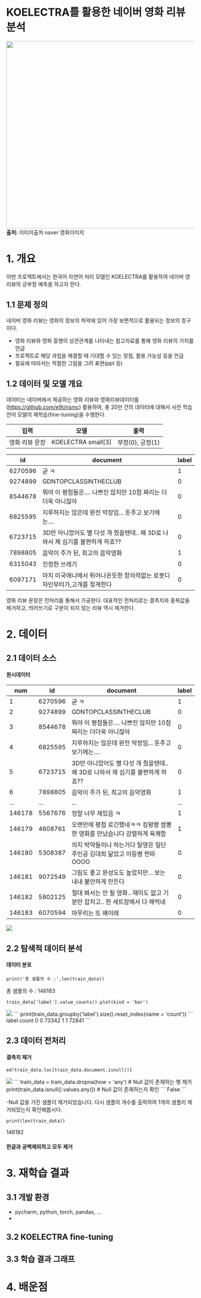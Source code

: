 # KOELECTRA를 활용한 네이버 영화 리뷰 분석
<img src = https://github.com/dlwjddn7922/tensorflow/assets/79899654/b95adf43-793e-4549-8c43-01bf5ed5428f width="2000" height="500">**출처:** 이미지출처 naver 영화이미지

# 1. 개요
이번 프로젝트에서는 한국어 자연어 처리 모델인 KOELECTRA를 활용하여 네이버 영 리뷰의 긍부정 예측을 하고자 한다.

## 1.1 문제 정의
네이버 영화 리뷰는 영화의 정보의 파악에 있어 가장 보편적으로 활용되는 정보의 창구이다.
 - 영화 리뷰와 영화 흥행의 상관관계를 나타내는 참고자료를 통해 영화 리뷰의 가치를 언급
 - 프로젝트로 해당 과업을 해결할 때 기대할 수 있는 장점, 활용 가능성 등을 언급
 - 필요에 따라서는 적절한 그림을 그려 표현(ppt 등)


## 1.2 데이터 및 모델 개요
데이터는 네이버에서 제공하는 영화 리뷰와 영화리뷰데이터를(https://github.com/e9t/nsmc) 활용하여, 총 20만 건의 데이터에 대해서 사전 학습 언어 모델의 재학습(fine-tuning)을 수행한다. 

| 입력       |모델|출력|
|----------|---|---|
| 영화 리뷰 문장 |KOELECTRA small[3]|부정(0), 긍정(1)|<br>

|id|document|label|
|--|--------|-----|
|6270596|굳 ㅋ|1|
|9274899|GDNTOPCLASSINTHECLUB|0|
|8544678|뭐야 이 평점들은.... 나쁘진 않지만 10점 짜리는 더더욱 아니잖아|0|
|6825595|지루하지는 않은데 완전 막장임... 돈주고 보기에는....|0|
|6723715|3D만 아니었어도 별 다섯 개 줬을텐데.. 왜 3D로 나와서 제 심기를 불편하게 하죠??|0|
|7898805|음악이 주가 된, 최고의 음악영화|1|
|6315043|진정한 쓰레기|0|
|6097171|마치 미국애니에서 튀어나온듯한 창의력없는 로봇디자인부터가,고개를 젖게한다|0|


영화 리뷰 문장은 전처리를 통해서 가공한다. 대표적인 전처리로는 결측치와 중복값을 제거하고, 띄어쓰기로 구분이 되지 않는 리뷰 역시 제거한다.

# 2. 데이터
## 2.1 데이터 소스
#### 원시데이터

|num|id|document|label|
|---|--|--------|-----|
|1|6270596|굳 ㅋ|1|
|2|9274899|GDNTOPCLASSINTHECLUB|0|
|3|8544678|뭐야 이 평점들은.... 나쁘진 않지만 10점 짜리는 더더욱 아니잖아|0|
|4|6825595|지루하지는 않은데 완전 막장임... 돈주고 보기에는....|0|
|5|6723715|3D만 아니었어도 별 다섯 개 줬을텐데.. 왜 3D로 나와서 제 심기를 불편하게 하죠??|0|
|6|7898805|음악이 주가 된, 최고의 음악영화|1|
|...|...|...|...|
|146178|5567676|정말 너무 재밌음 ㅋ|1|
|146179|4608761|오랜만에 평점 로긴했네ㅋㅋ 킹왕짱 쌈뽕한 영화를 만났습니다 강렬하게 육쾌함|1|
|146180|5308387|의지 박약들이나 하는거다 탈영은 일단 주인공 김대희 닮았고 이등병 찐따 OOOO|0|
|146181|9072549|그림도 좋고 완성도도 높았지만... 보는 내내 불안하게 만든다|0|
|146182|5802125|절대 봐서는 안 될 영화.. 재미도 없고 기분만 잡치고.. 한 세트장에서 다 해먹네|0|
|146183|6070594|마무리는 또 왜이래|0|



<img src=https://github.com/dlwjddn7922/tensorflow/assets/79899654/71bd1cc7-c40c-4677-b460-8334a688c35e>

## 2.2 탐색적 데이터 분석
#### 데이터 분포

```
print('총 샘플의 수 :',len(train_data))
```
총 샘플의 수 : 146183
```
train_data['label'].value_counts().plot(kind = 'bar')
```
<img src=https://github.com/dlwjddn7922/tensorflow/assets/79899654/a5bb63d7-c143-430b-9d82-246adcb141be>
```
print(train_data.groupby('label').size().reset_index(name = 'count'))
```
   label  count
0      0  73342
1      1  72841
```

## 2.3 데이터 전처리
#### 결측치 제거
```
ed!train_data.loc[train_data.document.isnull()]
```
<img src=https://github.com/dlwjddn7922/tensorflow/assets/79899654/dd6f594c-d1b5-4e38-a7e3-10bff62d884c>
```
train_data = train_data.dropna(how = 'any') # Null 값이 존재하는 행 제거
print(train_data.isnull().values.any()) # Null 값이 존재하는지 확인
```
False
```

-Null 값을 가진 샘플이 제거되었습니다. 다시 샘플의 개수를 출력하여 1개의 샘플이 제거되었는지 확인해봅시다.

```
print(len(train_data))
```
146182

#### 한글과 공백제외하고 모두 제거




# 3. 재학습 결과
## 3.1 개발 환경
 - pycharm, python, torch, pandas, ...
 - 
## 3.2 KOELECTRA fine-tuning
## 3.3 학습 결과 그래프

# 4. 배운점
